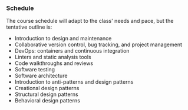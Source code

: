 ### Schedule

The course schedule will adapt to the class' needs and pace, but the tentative outline is:

- Introduction to design and maintenance
- Collaborative version control, bug tracking, and project management
- DevOps: containers and continuous integration
- Linters and static analysis tools
- Code walkthroughs and reviews
- Software testing
- Software architecture
- Introduction to anti-patterns and design patterns
- Creational design patterns
- Structural design patterns
- Behavioral design patterns
